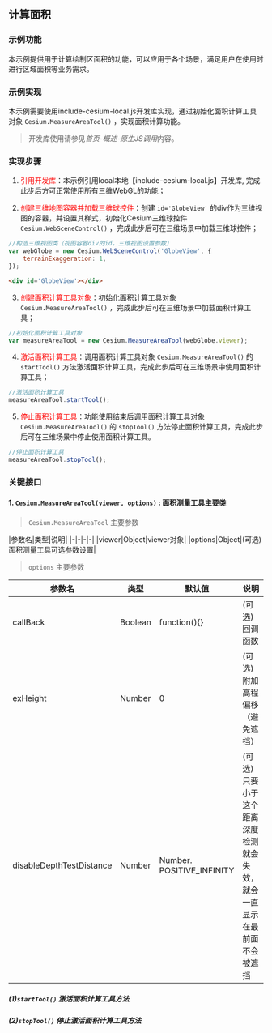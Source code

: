 ## 计算面积

### 示例功能

本示例提供用于计算绘制区面积的功能，可以应用于各个场景，满足用户在使用时进行区域面积等业务需求。

### 示例实现

本示例需要使用include-cesium-local.js开发库实现，通过初始化面积计算工具对象 `Cesium.MeasureAreaTool()` ，实现面积计算功能。

> 开发库使用请参见*首页-概述-原生JS调用*内容。

### 实现步骤

1. <font color=red>引用开发库</font>：本示例引用local本地【include-cesium-local.js】开发库, 完成此步后方可正常使用所有三维WebGL的功能；

2. <font color=red>创建三维地图容器并加载三维球控件</font>：创建 `id='GlobeView'` 的div作为三维视图的容器，并设置其样式，初始化Cesium三维球控件 `Cesium.WebSceneControl()` ，完成此步后可在三维场景中加载三维球控件；

``` Javascript
//构造三维视图类（视图容器div的id，三维视图设置参数）
var webGlobe = new Cesium.WebSceneControl('GlobeView', {
    terrainExaggeration: 1,
}); 
```

``` html
<div id='GlobeView'></div>
```

3. <font color=red>创建面积计算工具对象</font>：初始化面积计算工具对象 `Cesium.MeasureAreaTool()` ，完成此步后可在三维场景中加载面积计算工具；

``` Javascript
//初始化面积计算工具对象
var measureAreaTool = new Cesium.MeasureAreaTool(webGlobe.viewer);
```

4. <font color=red>激活面积计算工具</font>：调用面积计算工具对象 `Cesium.MeasureAreaTool()` 的 `startTool()` 方法激活面积计算工具，完成此步后可在三维场景中使用面积计算工具；

``` Javascript
//激活面积计算工具
measureAreaTool.startTool();
```

5. <font color=red>停止面积计算工具</font>：功能使用结束后调用面积计算工具对象 `Cesium.MeasureAreaTool()` 的 `stopTool()` 方法停止面积计算工具，完成此步后可在三维场景中停止使用面积计算工具。

``` Javascript
//停止面积计算工具
measureAreaTool.stopTool();
```

### 关键接口

#### 1. `Cesium.MeasureAreaTool(viewer, options)` : 面积测量工具主要类

> `Cesium.MeasureAreaTool` 主要参数

|参数名|类型|说明|
|-|-|-|-|
|viewer|Object|viewer对象|
|options|Object|(可选)面积测量工具可选参数设置|

> `options` 主要参数

|参数名|类型|默认值|说明|
|-|-|-|-|
|callBack|Boolean|function(){}|(可选)回调函数|
|exHeight|Number|0|(可选)附加高程偏移 （避免遮挡）|
|disableDepthTestDistance|Number|Number. POSITIVE_INFINITY|(可选)只要小于这个距离深度检测就会失效，就会一直显示在最前面 不会被遮挡|

##### (1)`startTool()` 激活面积计算工具方法

##### (2)`stopTool()` 停止激活面积计算工具方法
